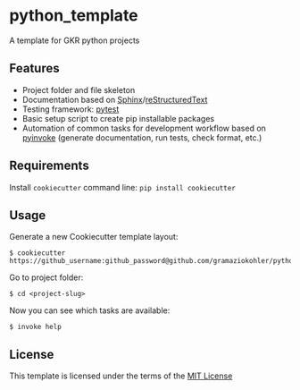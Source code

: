 # python_template

A template for GKR python projects

## Features

* Project folder and file skeleton
* Documentation based on [Sphinx](http://www.sphinx-doc.org/en/master/)/[reStructuredText](http://docutils.sourceforge.net/rst.html)
* Testing framework: [pytest](https://docs.pytest.org/en/latest/)
* Basic setup script to create pip installable packages
* Automation of common tasks for development workflow based on [pyinvoke](http://www.pyinvoke.org/) (generate documentation, run tests, check format, etc.)

## Requirements

Install `cookiecutter` command line: `pip install cookiecutter`

## Usage

Generate a new Cookiecutter template layout:
```
$ cookiecutter https://github_username:github_password@github.com/gramaziokohler/python_template.git
```

Go to project folder:

```
$ cd <project-slug>
```

Now you can see which tasks are available:

```
$ invoke help
```

## License

This template is licensed under the terms of the [MIT License](/LICENSE)
